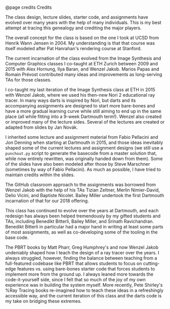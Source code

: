 @page credits Credits

The class design, lecture slides, starter code, and assignments have evolved over many years with the help of many individuals. This is my best attempt at tracing this genealogy and crediting the major players.

The overall concept for the class is based on the one I took at UCSD from Henrik Wann Jensen in 2004. My understanding is that that course was itself modeled after Pat Hanrahan's rendering course at Stanford.

The current incarnation of the class evolved from the Image Synthesis and Computer Graphics classes I co-taught at ETH Zurich between 2009 and 2015 with Alex Hornung, Ilya Baran, and Wenzel Jakob. Marios Papas and Romain Prévost contributed many ideas and improvements as long-serving TAs for those classes.

I co-taught my last iteration of the Image Synthesis class at ETH in 2015 with Wenzel Jakob, where we used his then-new Nori 2 educational ray tracer. In many ways darts is inspired by Nori, but darts and its accompanying assignments are designed to start more bare-bones and have a more gradual learning curve while still aiming to end up in the same place (all while fitting into a 9-week Dartmouth term!). Wenzel also created or improved many of the lecture sides. Several of the lectures are created or adapted from slides by Jan Novák.

I inherited some lecture and assignment material from Fabio Pellacini and Jon Denning when starting at Dartmouth in 2015, and those ideas inevitably shaped some of the current lectures and assignment designs (we still use a `punchout.py` script to generate the basecode from a master solution that, while now entirely rewritten, was originally handed down from them). Some of the slides have also been modeled after those by Steve Marschner (sometimes by way of Fabio Pellacini). As much as possible, I have tried to maintain credits within the slides.

The GitHub classroom approach to the assignments was borrowed from Wenzel Jakob with the help of his TAs Tizian Zeltner, Merlin Nimier-David, Delio Vicini, and Baptiste Nicolet. Bailey Miller undertook the first Dartmouth incarnation of that for our 2018 offering.

This class has continued to evolve over the years at Dartmouth, and each redesign has always been helped tremendously by my gifted students and TAs, including Benedikt Bitterli, Bailey Miller, and Srinath Ravichandran. Benedikt Bitterli in particular had a major hand in writing at least some parts of most assignments, as well as co-developing some of the tooling in the base code.

The PBRT books by Matt Pharr, Greg Humphrey's and now Wenzel Jakob undeniably shaped how I teach the design of a ray tracer over the years. I always struggled, however, finding the balance between teaching from a full-featured codebase like PBRT that allows students to focus on cutting-edge features vs. using bare-bones starter code that forces students to implement more from the ground up. I always leaned more towards the code-it-yourself side, since I felt that so much of the joy of my own experience was in building the system myself. More recently, Pete Shirley's %Ray Tracing books re-imagined how to teach these ideas in a refreshingly accessible way, and the current iteration of this class and the darts code is my take on bridging these extremes.

